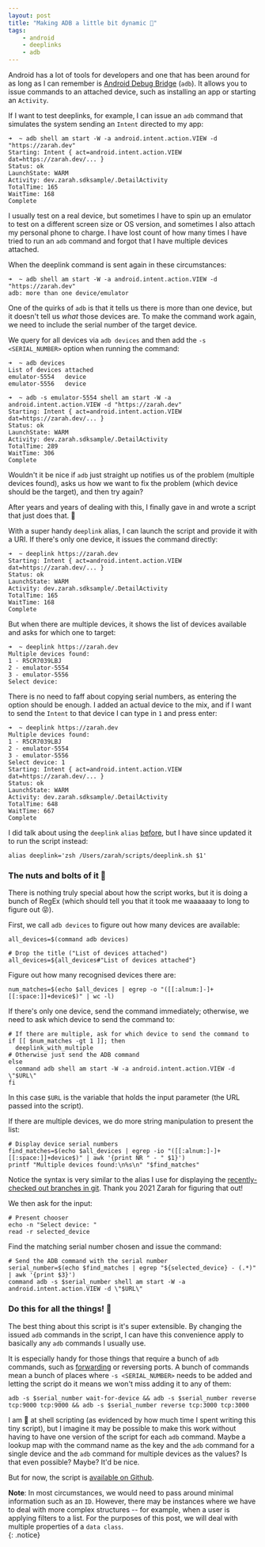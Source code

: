 ```yaml
---
layout: post
title: "Making ADB a little bit dynamic 📱"
tags:
    - android
    - deeplinks
    - adb
---
```


Android has a lot of tools for developers and one that has been around for as long as I can remember is [Android Debug Bridge](https://developer.android.com/tools/adb) (`adb`). It allows you to issue commands to an attached device, such as installing an app or starting an `Activity`.

If I want to test deeplinks, for example, I can issue an `adb` command that simulates the system sending an `Intent` directed to my app:
```shell
➜  ~ adb shell am start -W -a android.intent.action.VIEW -d "https://zarah.dev"
Starting: Intent { act=android.intent.action.VIEW dat=https://zarah.dev/... }
Status: ok
LaunchState: WARM
Activity: dev.zarah.sdksample/.DetailActivity
TotalTime: 165
WaitTime: 168
Complete
```

I usually test on a real device, but sometimes I have to spin up an emulator to test on a different screen size or OS version, and sometimes I also attach my personal phone to charge. I have lost count of how many times I have tried to run an `adb` command and forgot that I have multiple devices attached.

When the deeplink command is sent again in these circumstances:
```shell
➜  ~ adb shell am start -W -a android.intent.action.VIEW -d "https://zarah.dev"
adb: more than one device/emulator
```

One of the quirks of `adb` is that it tells us there is more than one device, but it doesn't tell us _what_ those devices are. To make the command work again, we need to include the serial number of the target device.

We query for all devices via `adb devices` and then add the `-s <SERIAL_NUMBER>` option when running the command:

```shell
➜  ~ adb devices
List of devices attached
emulator-5554	device
emulator-5556	device

➜  ~ adb -s emulator-5554 shell am start -W -a android.intent.action.VIEW -d "https://zarah.dev"
Starting: Intent { act=android.intent.action.VIEW dat=https://zarah.dev/... }
Status: ok
LaunchState: WARM
Activity: dev.zarah.sdksample/.DetailActivity
TotalTime: 289
WaitTime: 306
Complete
```

Wouldn't it be nice if `adb` just straight up notifies us of the problem (multiple devices found), asks us how we want to fix the problem (which device should be the target), and then try again?

After years and years of dealing with this, I finally gave in and wrote a script that just does that. 🙊

With a super handy `deeplink` alias, I can launch the script and provide it with a URI. If there's only one device, it issues the command directly:
```shell
➜  ~ deeplink https://zarah.dev
Starting: Intent { act=android.intent.action.VIEW dat=https://zarah.dev/... }
Status: ok
LaunchState: WARM
Activity: dev.zarah.sdksample/.DetailActivity
TotalTime: 165
WaitTime: 168
Complete
```

But when there are multiple devices, it shows the list of devices available and asks for which one to target:
```shell
➜  ~ deeplink https://zarah.dev
Multiple devices found:
1 - R5CR7039LBJ
2 - emulator-5554
3 - emulator-5556
Select device: 
```

There is no need to faff about copying serial numbers, as entering the option should be enough. I added an actual device to the mix, and if I want to send the `Intent` to that device I can type in `1` and press enter:
```shell
➜  ~ deeplink https://zarah.dev
Multiple devices found:
1 - R5CR7039LBJ
2 - emulator-5554
3 - emulator-5556
Select device: 1
Starting: Intent { act=android.intent.action.VIEW dat=https://zarah.dev/... }
Status: ok
LaunchState: WARM
Activity: dev.zarah.sdksample/.DetailActivity
TotalTime: 648
WaitTime: 667
Complete
```

I did talk about using the `deeplink` `alias` [before](https://zarah.dev/2022/02/08/android12-deeplinks.html), but I have since updated it to run the script instead:
```shell
alias deeplink='zsh /Users/zarah/scripts/deeplink.sh $1'
```

### The nuts and bolts of it 🔩

There is nothing truly special about how the script works, but it is doing a bunch of RegEx (which should tell you that it took me waaaaaay to long to figure out 😝).

First, we call `adb devices` to figure out how many devices are available:
```shell
all_devices=$(command adb devices)

# Drop the title ("List of devices attached")
all_devices=${all_devices#"List of devices attached"}
```

Figure out how many recognised devices there are:
```shell
num_matches=$(echo $all_devices | egrep -o "([[:alnum:]-]+[[:space:]]+device$)" | wc -l)
```

If there's only one device, send the command immediately; otherwise, we need to ask which device to send the command to:
```shell
# If there are multiple, ask for which device to send the command to
if [[ $num_matches -gt 1 ]]; then
  deeplink_with_multiple
# Otherwise just send the ADB command
else
  command adb shell am start -W -a android.intent.action.VIEW -d \"$URL\"
fi
```

In this case `$URL` is the variable that holds the input parameter (the URL passed into the script).

If there are multiple devices, we do more string manipulation to present the list:
```shell
# Display device serial numbers
find_matches=$(echo $all_devices | egrep -io "([[:alnum:]-]+[[:space:]]+device$)" | awk '{print NR " - " $1}')
printf "Multiple devices found:\n%s\n" "$find_matches"
```

Notice the syntax is very similar to the alias I use for displaying the [recently-checked out branches in git](https://zarah.dev/2021/08/10/magic-reflog.html). Thank you 2021 Zarah for figuring that out!

We then ask for the input:
```shell
# Present chooser
echo -n "Select device: "
read -r selected_device
```

Find the matching serial number chosen and issue the command:
```shell
# Send the ADB command with the serial number
serial_number=$(echo $find_matches | egrep "${selected_device} - (.*)" | awk '{print $3}')
command adb -s $serial_number shell am start -W -a android.intent.action.VIEW -d \"$URL\"
```

### Do this for all the things! 💨
The best thing about this script is it's super extensible. By changing the issued `adb` commands in the script, I can have this convenience apply to basically any `adb` commands I usually use.

It is especially handy for those things that require a bunch of `adb` commands, such as [forwarding](https://developer.android.com/tools/adb#forwardports) or reversing ports. A bunch of commands mean a bunch of places where `-s <SERIAL_NUMBER>` needs to be added and letting the script do it means we won't miss adding it to any of them:
```shell
adb -s $serial_number wait-for-device && adb -s $serial_number reverse tcp:9000 tcp:9000 && adb -s $serial_number reverse tcp:3000 tcp:3000
```

I am 💩 at shell scripting (as evidenced by how much time I spent writing this tiny script), but I imagine it may be possible to make this work without having to have one version of the script for each `adb` command. Maybe a lookup map with the command name as the key and the `adb` command for a single device and the `adb` command for multiple devices as the values? Is that even possible? Maybe? It'd be nice.

But for now, the script is [available on Github](https://gist.github.com/zmdominguez/1b74a2fa6bb027870362a3ca5202a8df).



**Note**: In most circumstances, we would need to pass around minimal information such as an `ID`. However, there may be instances where we have to deal with more complex structures -- for example, when a user is applying filters to a list. For the purposes of this post, we will deal with multiple properties of a `data class`.  
{: .notice}